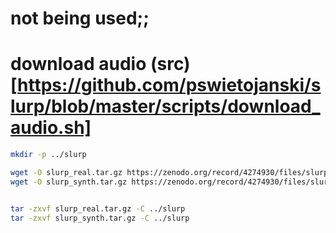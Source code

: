 # not being used;;

# download audio (src)[https://github.com/pswietojanski/slurp/blob/master/scripts/download_audio.sh]
```bash
mkdir -p ../slurp

wget -O slurp_real.tar.gz https://zenodo.org/record/4274930/files/slurp_real.tar.gz
wget -O slurp_synth.tar.gz https://zenodo.org/record/4274930/files/slurp_synth.tar.gz


tar -zxvf slurp_real.tar.gz -C ../slurp
tar -zxvf slurp_synth.tar.gz -C ../slurp
```